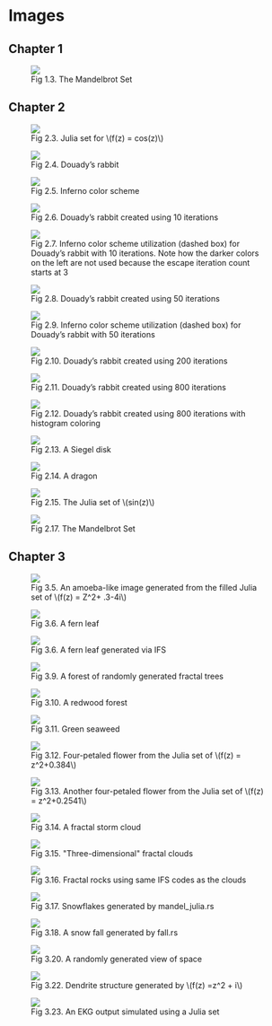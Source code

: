 # Images

## Chapter 1

<figure id="mandelbrot-histogram">
    <a href="{{ "/assets/images/mandelbrot-histogram.png" | relative_url }}">
    <img src="{{ "/assets/images/mandelbrot-histogram.png" | relative_url }}">
    </a>
    <figcaption>Fig 1.3. The Mandelbrot Set</figcaption>
</figure>

## Chapter 2

<figure id="julia-cosh">
    <a href="{{ "/assets/images/julia-cosh.png" | relative_url }}">
    <img src="{{ "/assets/images/julia-cosh.png" | relative_url }}">
    </a>
    <figcaption>Fig 2.3. Julia set for \(f(z) = cos(z)\)</figcaption>
</figure>

<figure id="julia-rabbit">
    <a href="{{ "/assets/images/julia-rabbit.png" | relative_url }}">
    <img src="{{ "/assets/images/julia-rabbit.png" | relative_url }}">
    </a>
    <figcaption>Fig 2.4. Douady’s rabbit</figcaption>
</figure>

<figure id="inferno">
    <a href="{{ "/assets/images/inferno.png" | relative_url }}">
    <img src="{{ "/assets/images/inferno.png" | relative_url }}">
    </a>
    <figcaption>Fig 2.5. Inferno color scheme</figcaption>
</figure>

<figure id="duoady-10">
    <a href="{{ "/assets/images/rabbit-10-iterations.png" | relative_url }}">
    <img src="{{ "/assets/images/rabbit-10-iterations.png" | relative_url }}">
    </a>
    <figcaption>Fig 2.6. Douady’s rabbit created using 10 iterations</figcaption>
</figure>

<figure id="inferno-duoady-10">
    <a href="{{ "/assets/images/inferno-subdivide-10.png" | relative_url }}">
    <img src="{{ "/assets/images/inferno-subdivide-10.png" | relative_url }}">
    </a>
    <figcaption>Fig 2.7. Inferno color scheme utilization (dashed box) for Douady’s rabbit with 10 iterations. 
    Note how the darker colors on the left are not used because the escape iteration count starts at 3</figcaption>
</figure>

<figure id="duoady-50">
    <a href="{{ "/assets/images/rabbit-50-iterations.png" | relative_url }}">
    <img src="{{ "/assets/images/rabbit-50-iterations.png" | relative_url }}">
    </a>
    <figcaption>Fig 2.8. Douady’s rabbit created using 50 iterations</figcaption>
</figure>

<figure id="inferno-duoady-50">
    <a href="{{ "/assets/images/inferno-subdivide-50.png" | relative_url }}">
    <img src="{{ "/assets/images/inferno-subdivide-50.png" | relative_url }}">
    </a>
    <figcaption>Fig 2.9. Inferno color scheme utilization (dashed box) for Douady’s rabbit with 50 iterations</figcaption>
</figure>

<figure id="duoady-200">
    <a href="{{ "/assets/images/rabbit-200-iterations.png" | relative_url }}">
    <img src="{{ "/assets/images/rabbit-200-iterations.png" | relative_url }}">
    </a>
    <figcaption>Fig 2.10. Douady’s rabbit created using 200 iterations</figcaption>
</figure>

<figure id="duoady-800">
    <a href="{{ "/assets/images/rabbit-800-iterations.png" | relative_url }}">
    <img src="{{ "/assets/images/rabbit-800-iterations.png" | relative_url }}">
    </a>
    <figcaption>Fig 2.11. Douady’s rabbit created using 800 iterations</figcaption>
</figure>

<figure id="duoady-histogram-800">
    <a href="{{ "/assets/images/rabbit-histogram-800.png" | relative_url }}">
    <img src="{{ "/assets/images/rabbit-histogram-800.png" | relative_url }}">
    </a>
    <figcaption>Fig 2.12. Douady’s rabbit created using 800 iterations with histogram coloring</figcaption>
</figure>

<figure id="julia-siegel">
    <a href="{{ "/assets/images/julia-siegel.png" | relative_url }}">
    <img src="{{ "/assets/images/julia-siegel.png" | relative_url }}">
    </a>
    <figcaption>Fig 2.13. A Siegel disk</figcaption>
</figure>

<figure id="julia-dragon">
    <a href="{{ "/assets/images/julia-dragon.png" | relative_url }}">
    <img src="{{ "/assets/images/julia-dragon.png" | relative_url }}">
    </a>
    <figcaption>Fig 2.14. A dragon</figcaption>
</figure>

<figure id="julia-sin">
    <a href="{{ "/assets/images/julia-sin.png" | relative_url }}">
    <img src="{{ "/assets/images/julia-sin.png" | relative_url }}">
    </a>
    <figcaption>Fig 2.15. The Julia set of \(sin(z)\)</figcaption>
</figure>

<figure id="mandelbrot">
    <a href="{{ "/assets/images/mandelbrot-1.png" | relative_url }}">
    <img src="{{ "/assets/images/mandelbrot-1.png" | relative_url }}">
    </a>
    <figcaption>Fig 2.17. The Mandelbrot Set</figcaption>
</figure>

## Chapter 3

<figure id="julia-amoeba">
    <a href="{{ "/assets/images/julia-amoeba.png" | relative_url }}">
    <img src="{{ "/assets/images/julia-amoeba.png" | relative_url }}">
    </a>
    <figcaption>Fig 3.5. An amoeba-like image generated from the filled
Julia set of \(f(z) = Z^2+ .3-4i\)</figcaption>
</figure>

<figure id="fern">
    <a href="{{ "/assets/images/fern.jpg" | relative_url }}">
    <img src="{{ "/assets/images/fern.jpg" | relative_url }}">
    </a>
    <figcaption>Fig 3.6. A fern leaf</figcaption>
</figure>

<figure id="fern-ifs">
    <a href="{{ "/assets/images/fern-ifs.png" | relative_url }}">
    <img src="{{ "/assets/images/fern-ifs.png" | relative_url }}">
    </a>
    <figcaption>Fig 3.6. A fern leaf generated via IFS</figcaption>
</figure>

<figure id="forest">
    <a href="{{ "/assets/images/forest.png" | relative_url }}">
    <img src="{{ "/assets/images/forest.png" | relative_url }}">
    </a>
    <figcaption>Fig 3.9. A forest of randomly generated fractal trees</figcaption>
</figure>

<figure id="redwood">
    <a href="{{ "/assets/images/redwood.png" | relative_url }}">
    <img src="{{ "/assets/images/redwood.png" | relative_url }}">
    </a>
    <figcaption>Fig 3.10. A redwood forest</figcaption>
</figure>

<figure id="seaweed">
    <a href="{{ "/assets/images/seaweed.png" | relative_url }}">
    <img src="{{ "/assets/images/seaweed.png" | relative_url }}">
    </a>
    <figcaption>Fig 3.11. Green seaweed</figcaption>
</figure>

<figure id="julia-flower1">
    <a href="{{ "/assets/images/julia-flower1.png" | relative_url }}">
    <img src="{{ "/assets/images/julia-flower1.png" | relative_url }}">
    </a>
    <figcaption>Fig 3.12. Four-petaled flower from the Julia set of \(f(z) = z^2+0.384\)</figcaption>
</figure>

<figure id="julia-flower2">
    <a href="{{ "/assets/images/julia-flower2.png" | relative_url }}">
    <img src="{{ "/assets/images/julia-flower2.png" | relative_url }}">
    </a>
    <figcaption>Fig 3.13. Another four-petaled flower from the Julia set of \(f(z) = z^2+0.2541\)</figcaption>
</figure>

<figure id="cloud1">
    <a href="{{ "/assets/images/cloud1.png" | relative_url }}">
    <img src="{{ "/assets/images/cloud1.png" | relative_url }}">
    </a>
    <figcaption>Fig 3.14. A fractal storm cloud</figcaption>
</figure>

<figure id="cloud">
    <a href="{{ "/assets/images/clouds.png" | relative_url }}">
    <img src="{{ "/assets/images/clouds.png" | relative_url }}">
    </a>
    <figcaption>Fig 3.15. "Three-dimensional" fractal clouds</figcaption>
</figure>

<figure id="rocks">
    <a href="{{ "/assets/images/rocks.png" | relative_url }}">
    <img src="{{ "/assets/images/rocks.png" | relative_url }}">
    </a>
    <figcaption>Fig 3.16. Fractal rocks using same IFS codes as the clouds</figcaption>
</figure>

<figure id="julia-snowflakes">
    <a href="{{ "/assets/images/julia-snowflakes.png" | relative_url }}">
    <img src="{{ "/assets/images/julia-snowflakes.png" | relative_url }}">
    </a>
    <figcaption>Fig 3.17. Snowflakes generated by mandel_julia.rs</figcaption>
</figure>

<figure id="fall">
    <a href="{{ "/assets/images/fall.png" | relative_url }}">
    <img src="{{ "/assets/images/fall.png" | relative_url }}">
    </a>
    <figcaption>Fig 3.18. A snow fall generated by fall.rs</figcaption>
</figure>

<figure id="galaxy">
    <a href="{{ "/assets/images/galaxy1.png" | relative_url }}">
    <img src="{{ "/assets/images/galaxy1.png" | relative_url }}">
    </a>
    <figcaption>Fig 3.20. A randomly generated view of space</figcaption>
</figure>

<figure id="julia-dendrite">
    <a href="{{ "/assets/images/julia-dendrite.png" | relative_url }}">
    <img src="{{ "/assets/images/julia-dendrite.png" | relative_url }}">
    </a>
    <figcaption>Fig 3.22. Dendrite structure generated by \(f(z) =z^2 + i\)</figcaption>
</figure>

<figure id="julia-ekg">
    <a href="{{ "/assets/images/ekg.png" | relative_url }}">
    <img src="{{ "/assets/images/ekg.png" | relative_url }}">
    </a>
    <figcaption>Fig 3.23. An EKG output simulated using a Julia set</figcaption>
</figure>